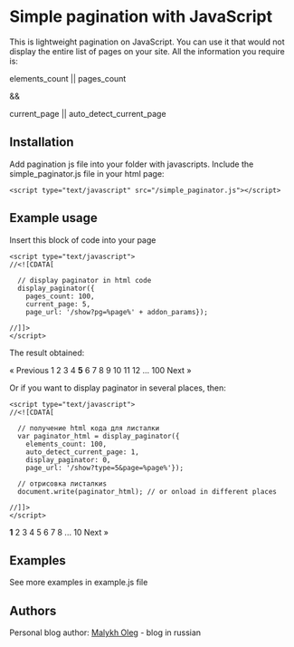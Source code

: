 Simple pagination with JavaScript
==================================================
This is lightweight pagination on JavaScript. 
You can use it that would not display the entire list of pages on your site.
All the information you require is:

elements_count || pages_count

&&

current_page   || auto_detect_current_page


Installation
--------------------------------------

Add pagination js file into your folder with javascripts.
Include the simple_paginator.js file in your html page:

	<script type="text/javascript" src="/simple_paginator.js"></script>

Example usage
--------------------------------------

Insert this block of code into your page

	<script type="text/javascript"> 
	//<![CDATA[
	
	  // display paginator in html code
	  display_paginator({
	    pages_count: 100,
	    current_page: 5,
	    page_url: '/show?pg=%page%' + addon_params});
	
	//]]>
	</script>

The result obtained:

« Previous 1 2 3 4 **5** 6 7 8 9 10 11 12 ... 100 Next »

Or if you want to display paginator in several places, then:

	<script type="text/javascript"> 
	//<![CDATA[
	
	  // получение html кода для листалки
	  var paginator_html = display_paginator({
	    elements_count: 100,
	    auto_detect_current_page: 1,
	    display_paginator: 0,
	    page_url: '/show?type=5&page=%page%'});
	
	  // отрисовка листалкиs
	  document.write(paginator_html); // or onload in different places
	
	//]]>
	</script> 

**1** 2 3 4 5 6 7 8 ... 10 Next »

Examples
--------------------------------------

See more examples in example.js file

Authors
--------------------------------------

Personal blog author: [Malykh Oleg](http://malyh.com/) - blog in russian


